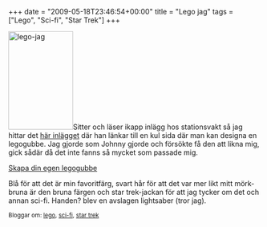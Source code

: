 +++
date = "2009-05-18T23:46:54+00:00"
title = "Lego jag"
tags = ["Lego", "Sci-fi", "Star Trek"]
+++

[<img class="alignleft size-medium wp-image-126" title="lego-jag" src="/images/2009/05/lego-jag-198x300.png" alt="lego-jag" width="129" height="196" />][1]Sitter och läser ikapp inlägg hos stationsvakt så jag hittar det [här inlägget][2] där han länkar till en kul sida där man kan designa en legogubbe. Jag gjorde som <span class="entry-author-name">Johnny gjorde och försökte få den att likna mig, gick sådär då det inte fanns så mycket som passade mig.</span>

<span class="entry-author-name"><a href="http://www.reasonablyclever.com/mm2/mini2.swf">Skapa din egen legogubbe</a></span>

<span class="entry-author-name">Blå för att det är min favoritfärg, svart hår för att det var mer likt mitt mörk-bruna är den bruna färgen och star trek-jackan för att jag tycker om det och annan sci-fi. Handen? blev en avslagen lightsaber (tror jag).</span>

<small> <p class='technorati-tags'>
  Bloggar om: <a class='technorati-link' href='http://bloggar.se/om/lego' rel='tag' target='_self'>lego</a>, <a class='technorati-link' href='http://bloggar.se/om/sci-fi' rel='tag' target='_self'>sci-fi</a>, <a class='technorati-link' href='http://bloggar.se/om/star+trek' rel='tag' target='_self'>star trek</a>
</p></small>

 [1]: /images/2009/05/lego-jag.png
 [2]: http://stationsvakt.blogspot.com/2009/05/lego-gubba-dig.html
